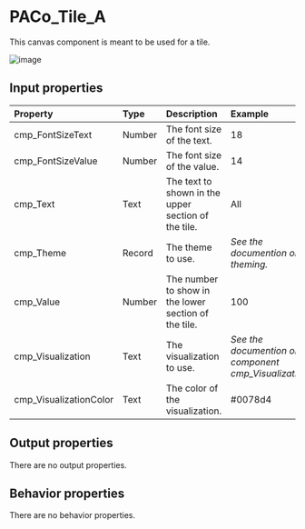 # PACo_Tile_A

This canvas component is meant to be used for a tile.

![image](https://user-images.githubusercontent.com/35654198/197226718-18812181-ae23-4c74-bc19-caba59da7593.png)

## **Input properties**

| Property | Type | Description | Example |
| :--- | :--- | :--- | :--- |
| cmp_FontSizeText | Number | The font size of the text. | 18 |
| cmp_FontSizeValue | Number | The font size of the value. | 14 |
| cmp_Text | Text | The text to shown in the upper section of the tile. | All |
| cmp_Theme | Record | The theme to use. | *See the documention on theming.* |
| cmp_Value | Number | The number to show in the lower section of the tile. | 100 |
| cmp_Visualization | Text | The visualization to use. | *See the documention on the component cmp_Visualization_A.* |
| cmp_VisualizationColor | Text | The color of the visualization. | #0078d4 |

## **Output properties**

There are no output properties.

## **Behavior properties**

There are no behavior properties.
